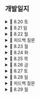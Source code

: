## 개발일지

<details>
   <summary> 🍎 8.20 토</summary>
    
https://user-images.githubusercontent.com/108191001/185752099-8c16169c-60e7-4b61-9308-387ad5f228b4.mov

    최종 목표: 홈 화면 구현 끝내기
    
    ☑️ 완료 
        - 카테고리 컬렉션 뷰 구현 완료
        - 배너 부분 구현 완료
        - tabman 이용하여 추천상품 탭, 추천상품 안에 컬렉션 뷰 구현 완료
        - tabman 이용하여 브랜드 탭 구현 완료
    
    ❌ 미해결
        - 배너 부분 자체는 구현 완료하였으나 navigation bar 부분과 어떻게 연결해야 할지 모르겠음 ➡️ 완료
        - 이때 스크롤 시 navigation bar custom 필요
        - 카테고리 컬렉션 뷰 밑 indicator 고민
        - sticky header
    
    🤔 느낀점
        - 시간 분배를 잘해야 할 듯하다. 구현해야 할 UI가 겁나 많다.
        - 뭔가 부담감에 자꾸 고민하는 시간이 길어지는 것 같다.
        - 오늘도 목표한 것의 50퍼센트를 겨우 한 것 같다.
        - 어려운 부분은 일단 기록해 두고 할 수 있는 것부터 해치우자.
  
</details>

<details>
   <summary> 🍎 8.21 일</summary>

https://user-images.githubusercontent.com/108191001/185796249-6cd5d69f-b211-468f-863a-27c3086c5ff0.mov

    최종 목표: 상품 상세 화면, 등록 화면, 검색 화면 UI구현 완료하기
    
    ☑️ 완료
      - 상품 선택 시 나오는 디테일 화면
      - 검색 화면 
      - 등록 화면 (디테일 부족)
        
    
    ❌ 미해결
      - 등록 화면 디테일 부족 ➡️ 완료
      - tab bar에서 등록 버튼 누를 시 modal 형식으로 나오는데 이를 구현하는 방법
   
</details>

<details>
   <summary> 🍎 8.22 월 </summary>
   
https://user-images.githubusercontent.com/108191001/185931317-7506625c-7a28-4382-b2c5-c1b5f8180f00.mov

    최종 목표: 등록 화면 디테일, 홈 화면 배너
    
    ☑️ 완료
      - 등록 화면 디테일 부분(태그 부분 제외)
      - 배너 화면
      - 스크롤 시 내비게이션 화면 커스텀
        
    
    ❌ 미해결
      - collectionView 밑 horizontal indicator 부분 구현
      - 검색 화면은 push 되어 나오는 것처럼, 등록 화면은 modal 처럼 나옴 -> 구현 방법?
      - 옵션 선택 화면 디테일
   
</details>

<details>
   <summary> 🍏 피드백 질문 </summary>

https://user-images.githubusercontent.com/108191001/185930775-6359950e-c531-4d45-a70d-c270443a37ca.MP4

   1. tab bar의 검색 탭할 시 push 뷰컨으로 보임
   2. tab bar의 등록 버튼 탭할 시 modal present 형식으로 보임 -> 해결 ⭕️
   3. collectionView 밑의 indicator 구현 방식 -> 후순위❗️
   4. tab man 이용할 때, conainer view 사용 시 각 탭의 크기는 항상 같은가용?? (홈 화면의 추천상품 - 브랜드)
   5. tableView나 collectionView 크기에 따라 scrollView가 변하게 하고 싶다면...? (My 화면 판매중 - 예약중 - 판매 완료 부분) - 4번 관련
   6. navigation bar uiview로 커스텀 storyboard -> ❌
   7. 등록 화면 - 옵션 선택 화면 segmented control -> 버튼으로 -> 해결 ⭕️
   
</details>

<details>
   <summary> 🍎 8.23 월 </summary>

https://user-images.githubusercontent.com/108191001/186191373-64e58d23-0253-4c5f-a34c-274a4286a6fb.mov

    최종 목표: 등록 화면 디테일, 피드백 부분 해결
    
    ☑️ 완료
    - tab bar에서 등록 탭할 시 modal 형식으로 보여주기
    - My tab: UI 구현
    - 등록 tab: 옵션 선택 버튼 탭할 시 나오는 modal 창 디테일 변경
    - 상품 조회 API 연동
      
       
    ❌ 미해결
    - tab bar에서 검색 화면 탭할 시 navigation push 형식으로 보여주기
 
</details>

<details>
   <summary> 🍎 8.24 화 </summary>
  
   - 회원가입
   
https://user-images.githubusercontent.com/108191001/186443805-b08e87a2-4aad-48ca-af80-a8605faf4e1a.mov

   - 상품 검색
   
https://user-images.githubusercontent.com/108191001/186444144-0b495939-531c-4c70-871b-e12ef142b156.mov

   - 상품 디테일 뷰
   
https://user-images.githubusercontent.com/108191001/186444372-29c94fa1-11e5-44a1-9e2c-71ff8539182f.mov

   
    최종 목표: 상품 검색 API 연동, 상품 디테일뷰 UI, 로그인 API 연동, 회원가입 UI
    
    ☑️ 완료
      - <상품 디테일뷰> tag 구현, 이미지 page indicator
      - <검색 탭> 상품 검색 UI 완료  / 상품 검색 API 연동 완료
      - <결제> 결제 탭 UI 구현 중
      - 회원가입 API는 연동 완료
      
       
    ❌ 미해결
      - 로그인 API -> 지금 해도 되는 건지 아닌지 너무 애매... 함 ㅠ
      - sticky header
      - 검색 시 필터 버튼(정확도순/최신순 ... ~)  누를 시 나오는 보기 옵션에서 3열/2열/1열 옵션은 아직 구현하지 않음
      - 서버분들이 개발하신 API가 진짜 번장 앱의 회원가입의 방식과 달라서 UI 디테일 구현 부족 ㅠ -> 추후에 구현해 주신다고 함~! 나는 어떻게 할까 고민 중...
 
</details>

<details>
   <summary> 🍎 8.25 목 </summary>

    최종 목표: 상품 디테일 뷰, my 탭
    아 중간에 레이아웃 깨지는 오류 나와서 상품 디테일 뷰 처음부터 다시 만들었다... 진짜 심장 배밖으로 나올 뻔
    
    ☑️ 완료
    <My 탭>
      - 사용자 판매중&예약중&판매 완료 UI
      - 사용자 판매 목록 조회 api 엮기
      - state에 따라 이미지 변경 
    <상품>
       - 상점 화면 조회 api 엮기

    ❌ 미해결
    - 상점에서 상품을 조회하면 현재 클릭된 상품도 같이 나옴 -> 어떻게 할지 서버분이랑 이야기 나눠야 함
 
</details>

<details>
   <summary> 🍎 8.26 금 </summary>

https://user-images.githubusercontent.com/108191001/186914546-1f639940-0df2-4c77-aed4-fc24c8d61e87.mov

https://user-images.githubusercontent.com/108191001/186915154-b0c10867-49bd-43f5-9204-b8d22e58952c.mov

https://user-images.githubusercontent.com/108191001/186915269-e15b43fa-8345-4fab-926c-601e4f03ff42.mov

https://user-images.githubusercontent.com/108191001/186915711-3fd258b7-8abd-40e5-93a2-c859e8c94678.mov

    ☑️ 완료
      - my 탭 - 프로필 탭 - 상태변경 UI 구현
      - 상점 화면 출력 API 엮기
      - 최근 본 상품 UI + 최근 본 상품 API 엮기
      - 브랜드 보러가기 탭 이후 UI 구현 
      - 브랜드 관련 API 엮기
      - 브랜드 - 팔로우 API 엮기
  
    ❌ 미해결
       - 회원 정보 수정을 해야 하는데 Patch 하는 게 너무 헷갈린다...! 
       - 각종 navigation bar들 디테일과 정리 부족
 
</details>

<details>
   <summary> 🍎 8.27 토 </summary>
   
   <img width="323" alt="스크린샷 2022-08-30 오전 2 26 36" src="https://user-images.githubusercontent.com/108191001/187261596-9da50dba-5a5c-4dec-979b-52bdc99355f7.png">
   <img width="323" alt="스크린샷 2022-08-30 오전 2 27 10" src="https://user-images.githubusercontent.com/108191001/187261795-d5a8d950-4aa4-4432-838b-302d19e374ac.png">
   
      ☑️ 완료
         - 상품 등록 api 엮기
         - 카테고리 화면 구현
</details>

<details>
   <summary> 🍎 8.28 일 </summary>

https://user-images.githubusercontent.com/108191001/187262071-aef3d76a-86eb-4d9b-b810-2dd34a4ae812.mov

https://user-images.githubusercontent.com/108191001/187262138-f066b4f2-4ce9-4be5-84e4-db96984cdb21.mov

      ☑️ 완료
         - 상점 출력 화면 UI
         - 상점 출력 api 엮기
         - 최근 검색어 구현
      
</details>
       
<details>
   <summary> 🍏 피드백 질문 </summary>
   
      -  카카오 로그인 
      https://docs.google.com/spreadsheets/d/1MB0Sbl8Hq7Tr7LwspUTx0OcmT3Zyw-8sed1CSANKfbw/edit#gid=482859957
      (이해가 안 됨. . . . . . . ...... ㅜ)
   
      - 판매그 등록 시에 이미지를 firebase에 업로드하고 가져오는 방식을 했는데 상관없는지
   
      - collectionView 최근 검색어 순서
   https://user-images.githubusercontent.com/108191001/187187928-b3062254-e2b8-4a16-8a14-00bd57f46cf1.mov

   
</details>

<details>
   <summary> 🍎 8.29 월 </summary>
   
https://user-images.githubusercontent.com/108191001/187262797-4de86abb-49df-4051-a426-399fa214e6c3.mov

https://user-images.githubusercontent.com/108191001/187262888-18b4ef94-a28f-46bc-93e1-c03fabf15bcf.mov




      ☑️ 완료
         - 상저 문의 등록 api 엮기
         - 판매자 목록에서 검색 api 엮기 
         - 찜 기능 api
         - 상품 등록 디테일 수정
         - 등록 화면 tag collection view 구현
      
</details>
       
